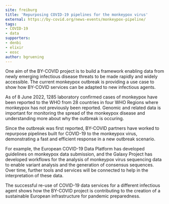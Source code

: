 ```yaml
---
site: freiburg
title: 'Repurposing COVID-19 pipelines for the monkeypox virus'
external: https://by-covid.org/news-events/monkeypox-pipeline/
tags:
- COVID-19
- data
supporters:
- denbi
- elixir
- eosc
author: bgruening
---
```


One aim of the BY-COVID project is to build a framework enabling data from newly emerging infectious disease threats to be made
rapidly and widely accessible. The current monkeypox outbreak is providing a use case to show how BY-COVID services can be
adapted to new infectious agents.

As of 8 June 2022, 1285 laboratory confirmed cases of monkeypox have been reported to the WHO from 28 countries in four WHO Regions
where monkeypox has not previously been reported. Genomic and related data is important for monitoring the spread of the monkeypox
disease and understanding more about why the outbreak is occuring.

Since the outbreak was first reported, BY-COVID partners have worked to repurpose pipelines built for COVID-19 to the monkeypox virus,
demonstrating a fast and efficient response in a new outbreak scenario.

For example, the European COVID-19 Data Platform has developed guidelines on monkeypox data submission, and the Galaxy Project
has developed workflows for the analysis of monkeypox virus sequencing data to enable variant analysis and the generation of
consensus sequences. Over time, further tools and services will be connected to help in the interpretation of these data.

The successful re-use of COVID-19 data services for a different infectious agent shows how the BY-COVID project is contributing
to the creation of a sustainable European infrastructure for pandemic preparedness.
